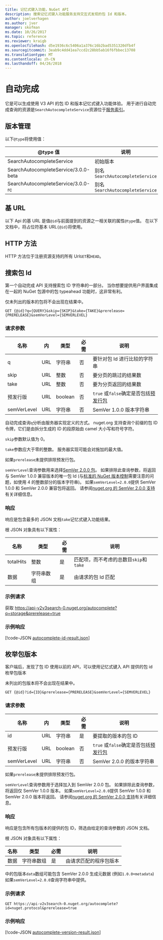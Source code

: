 ```yaml
---
title: 记忆式键入功能，NuGet API
description: 搜索记忆式键入功能服务支持交互式发现的包 Id 和版本。
author: joelverhagen
ms.author: jver
manager: skofman
ms.date: 10/26/2017
ms.topic: reference
ms.reviewer: kraigb
ms.openlocfilehash: d5e1936c6c5406a1a376c16b2bad5351320dfb4f
ms.sourcegitcommit: 3eab9c4dd41ea7ccd2c28bb5ab16f6fbbec13708
ms.translationtype: MT
ms.contentlocale: zh-CN
ms.lasthandoff: 04/26/2018
---
```

# <a name="autocomplete"></a>自动完成

它是可以生成使用 V3 API 的包 ID 和版本记忆式键入功能体验。 用于进行自动完成查询的资源是`SearchAutocompleteService`资源位于[服务索引](service-index.md)。

## <a name="versioning"></a>版本管理

以下`@type`将使用值：

@type 值                          | 说明
------------------------------------ | -----
SearchAutocompleteService            | 初始版本
SearchAutocompleteService/3.0.0-beta | 别名 `SearchAutocompleteService`
SearchAutocompleteService/3.0.0-rc   | 别名 `SearchAutocompleteService`

## <a name="base-url"></a>基 URL

以下 Api 的基 URL 是值`@id`与前面提到的资源之一相关联的属性`@type`值。 在以下文档中，将占位符基本 URL`{@id}`将使用。

## <a name="http-methods"></a>HTTP 方法

HTTP 方法位于注册资源支持的所有 Url`GET`和`HEAD`。

## <a name="search-for-package-ids"></a>搜索包 Id

第一个自动完成 API 支持搜索包 ID 字符串的一部分。 当你想要提供用户界面集成在一起的 NuGet 包源中的包 typeahead 功能时，这非常有利。

仅未列出的版本的包将不会出现在结果中。

    GET {@id}?q={QUERY}&skip={SKIP}&take={TAKE}&prerelease={PRERELEASE}&semVerLevel={SEMVERLEVEL}

### <a name="request-parameters"></a>请求参数

名称        | 内     | 类型    | 必需 | 说明
----------- | ------ | ------- | -------- | -----
q           | URL    | 字符串  | 否       | 要针对包 Id 进行比较的字符串
skip        | URL    | 整数 | 否       | 要分页的跳过的结果数
take        | URL    | 整数 | 否       | 要为分页返回的结果数
预发行版  | URL    | boolean | 否       | `true` 或`false`确定是否包括[预发行包](../create-packages/prerelease-packages.md)
semVerLevel | URL    | 字符串  | 否       | SemVer 1.0.0 版本字符串 

自动完成查询`q`分析由服务器实现定义的方式。 nuget.org 支持查询个前缀的包 ID 令牌，它们是由拆分生成的 ID 的段原始由 camel 大小写和符号字符。

`skip`参数默认值为 0。

`take`参数应大于零的整数。 服务器实现可能会对施加的最大值。

如果`prerelease`未提供排除预发行包。

`semVerLevel`查询参数用来选择[SemVer 2.0.0 包](https://github.com/NuGet/Home/wiki/SemVer2-support-for-nuget.org-%28server-side%29#identifying-semver-v200-packages)。
如果排除此查询参数，将返回与 SemVer 1.0.0 兼容版本的唯一包 Id (与[标准的 NuGet 版本控制](../reference/package-versioning.md)需要注意的问题，如使用 4 的整数部分的版本字符串)。
如果`semVerLevel=2.0.0`提供 SemVer 1.0.0 和 SemVer 2.0.0 兼容包将返回。 请参阅[nuget.org 的 SemVer 2.0.0 支持](https://github.com/NuGet/Home/wiki/SemVer2-support-for-nuget.org-%28server-side%29)有关详细信息。

### <a name="response"></a>响应

响应是包含最多的 JSON 文档`take`记忆式键入功能结果。

根 JSON 对象具有以下属性：

名称      | 类型             | 必需 | 说明
--------- | ---------------- | -------- | -----
totalHits | 整数          | 是      | 匹配项，而不考虑的总数目`skip`和 `take`
数据      | 字符串数组 | 是      | 由请求的包 Id 匹配

### <a name="sample-request"></a>示例请求

获取 https://api-v2v3search-0.nuget.org/autocomplete?q=storage&prerelease=true

### <a name="sample-response"></a>示例响应

[!code-JSON [autocomplete-id-result.json](./_data/autocomplete-id-result.json)]

## <a name="enumerate-package-versions"></a>枚举包版本

客户端后，发现了包 ID 使用以前的 API，可以使用记忆式键入 API 提供的包 id 枚举包版本

未列出的包版本将不会出现在结果中。

    GET {@id}?id={ID}&prerelease={PRERELEASE}&semVerLevel={SEMVERLEVEL}

### <a name="request-parameters"></a>请求参数

名称        | 内     | 类型    | 必需 | 说明
----------- | ------ | ------- | -------- | -----
id          | URL    | 字符串  | 是      | 要提取的版本的包 ID
预发行版  | URL    | boolean | 否       | `true` 或`false`确定是否包括[预发行包](../create-packages/prerelease-packages.md)
semVerLevel | URL    | 字符串  | 否       | SemVer 2.0.0 的版本字符串 

如果`prerelease`未提供排除预发行包。

`semVerLevel`查询参数用于选择加入到 SemVer 2.0.0 包。 如果排除此查询参数，将返回仅 SemVer 1.0.0 版本。 如果`semVerLevel=2.0.0`提供 SemVer 1.0.0 和 SemVer 2.0.0 版本将返回。 请参阅[nuget.org 的 SemVer 2.0.0 支持](https://github.com/NuGet/Home/wiki/SemVer2-support-for-nuget.org-%28server-side%29)有关详细信息。

### <a name="response"></a>响应

响应是包含所有包版本的提供的包 ID，筛选由给定的查询参数的 JSON 文档。

根 JSON 对象具有以下属性：

名称      | 类型             | 必需 | 说明
--------- | ---------------- | -------- | -----
数据      | 字符串数组 | 是      | 由请求匹配的程序包版本

中的包版本`data`数组可能包含 SemVer 2.0.0 生成元数据 (例如`1.0.0+metadata`) 如果`semVerLevel=2.0.0`查询字符串中提供。

### <a name="sample-request"></a>示例请求

    GET https://api-v2v3search-0.nuget.org/autocomplete?id=nuget.protocol&prerelease=true

### <a name="sample-response"></a>示例响应

[!code-JSON [autocomplete-version-result.json](./_data/autocomplete-version-result.json)]
